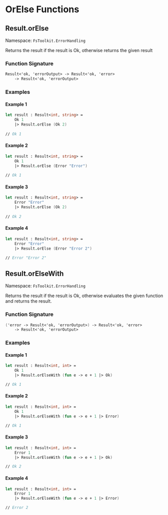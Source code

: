 ﻿# OrElse Functions

## Result.orElse

Namespace: `FsToolkit.ErrorHandling`

Returns the result if the result is Ok, otherwise returns the given result

### Function Signature

```fsharp
Result<'ok, 'errorOutput> -> Result<'ok, 'error> 
    -> Result<'ok, 'errorOutput>
```

### Examples

#### Example 1

```fsharp
let result : Result<int, string> =
    Ok 1
    |> Result.orElse (Ok 2)
    
// Ok 1
```

#### Example 2

```fsharp
let result : Result<int, string> =
    Ok 1
    |> Result.orElse (Error "Error")
    
// Ok 1
```

#### Example 3

```fsharp
let result : Result<int, string> =
    Error "Error"
    |> Result.orElse (Ok 2)
    
// Ok 2
```

#### Example 4

```fsharp
let result : Result<int, string> =
    Error "Error"
    |> Result.orElse (Error "Error 2")

// Error "Error 2"
```

## Result.orElseWith

Namespace: `FsToolkit.ErrorHandling`

Returns the result if the result is Ok, otherwise evaluates the given function and returns the result.

### Function Signature

```fsharp
('error -> Result<'ok, 'errorOutput>) -> Result<'ok, 'error> 
    -> Result<'ok, 'errorOutput>
```

### Examples

#### Example 1

```fsharp
let result : Result<int, int> =
    Ok 1
    |> Result.orElseWith (fun e -> e + 1 |> Ok)

// Ok 1
```

#### Example 2

```fsharp
let result : Result<int, int> =
    Ok 1
    |> Result.orElseWith (fun e -> e + 1 |> Error)

// Ok 1
```

#### Example 3

```fsharp
let result : Result<int, int> =
    Error 1
    |> Result.orElseWith (fun e -> e + 1 |> Ok)

// Ok 2
```

#### Example 4

```fsharp
let result : Result<int, int> =
    Error 1
    |> Result.orElseWith (fun e -> e + 1 |> Error)

// Error 2
```
